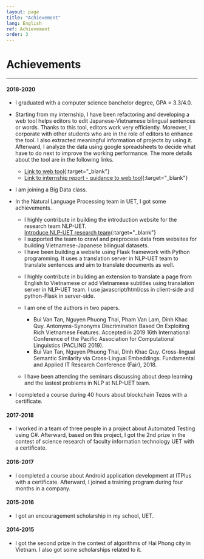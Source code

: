 ```yaml
---
layout: page
title: "Achievement"
lang: English
ref: Achievement
order: 3
---
```

# Achievements
---

#### 2018-2020
* I graduated with a computer science banchelor degree, GPA = 3.3/4.0.
* Starting from my internship, I have been refactoring and developing a web tool helps editors to edit Japanese-Vietnamese bilingual sentences or words. Thanks to this tool, editors work very efficiently. Moreover, I corporate with other students who are in the role of editors to enhance the tool. I also extracted meaningful information of projects by using it. Afterward, I analyze the data using google spreadsheets to decide what have to do next to improve the working performance. The more details about the tool are in the following links. 
    * [Link to web tool](http://ngulieu.dichmay.vn:8888/){:target="_blank"} 
    * [Link to internship report - guidance to web tool](https://drive.google.com/file/d/1pcfHZEsMSg7HKkSC_BkELBJZeas5uZoi/view?usp=sharing){:target="_blank"}

* I am joining a Big Data class.
* In the Natural Language Processing team in UET, I got some achievements. 
    * I highly contribute in building the introduction website for the research team NLP-UET.  
      [Introduce NLP-UET research team](https://uetnlp.github.io/en/Introduction/){:target="_blank"} 
    * I supported the team to crawl and preprocess data from websites for building Vietnamese-Japanese bilingual datasets.
    * I have been building a website using Flask framework with Python programming. It uses a translation server in NLP-UET team to translate sentences and aim to translate documents as well. 
    <!-- [Link app](https://nmtuet.ddnsfree.com/login_interface/){:target="_blank"} -->
    <!-- [Link guidances](https://nmtuet.ddnsfree.com/login_interface/){:target="_blank"} -->
    * I highly contribute in building an extension to translate a page from English to Vietnamese or add Vietnamese subtitles using translation server in NLP-UET team. I use javascript/html/css in client-side and python-Flask in server-side. 
    * I am one of the authors in two papers. 
        * Bui Van Tan, Nguyen Phuong Thai, Pham Van Lam, Dinh Khac Quy. Antonyms-Synonyms Discrimination Based On Exploiting Rich Vietnamese Features. Accepted in 2019 16th International Conference of the Pacific Association for Computational Linguistics (PACLING 2019). 
        * Bui Van Tan, Nguyen Phuong Thai, Dinh Khac Quy. Cross-lingual Semantic
        Similarity via Cross-Lingual Embeddings. Fundamental and Applied IT Research
        Conference (Fair), 2018.  
        
    * I have been attending the seminars discussing about deep learning and the lastest problems in NLP at NLP-UET team.
* I completed a course during 40 hours about blockchain Tezos with a certificate.
 
#### 2017-2018
* I worked in a team of three people in a project about Automated Testing using C#. Afterward, based on this project, I got the 2nd prize in the contest of science research of faculty information technology UET with a certificate.

#### 2016-2017
* I completed a course about Android application development at ITPlus with a certificate. Afterward, I joined a training program during four months in a company.

#### 2015-2016
* I got an encouragement scholarship in my school, UET.

#### 2014-2015
* I got the second prize in the contest of algorithms of Hai Phong city in Vietnam. I also got some scholarships related to it.









